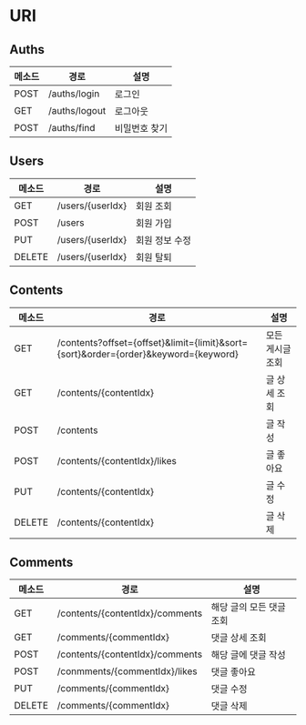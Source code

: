 # URI

## Auths

| 메소드 | 경로          | 설명          |
| ------ | ------------- | ------------- |
| POST   | /auths/login  | 로그인        |
| GET    | /auths/logout | 로그아웃      |
| POST   | /auths/find   | 비밀번호 찾기 |

## Users

| 메소드 | 경로             | 설명           |
| ------ | ---------------- | -------------- |
| GET    | /users/{userIdx} | 회원 조회      |
| POST   | /users           | 회원 가입      |
| PUT    | /users/{userIdx} | 회원 정보 수정 |
| DELETE | /users/{userIdx} | 회원 탈퇴      |

## Contents

| 메소드 | 경로                                                         | 설명             |
| ------ | ------------------------------------------------------------ | ---------------- |
| GET    | /contents?offset={offset}&limit={limit}&sort={sort}&order={order}&keyword={keyword} | 모든 게시글 조회 |
| GET    | /contents/{contentIdx}                                       | 글 상세 조회     |
| POST   | /contents                                                    | 글 작성          |
| POST   | /contents/{contentIdx}/likes                                 | 글 좋아요        |
| PUT    | /contents/{contentIdx}                                       | 글 수정          |
| DELETE | /contents/{contentIdx}                                       | 글 삭제          |

## Comments

| 메소드 | 경로                            | 설명                     |
| ------ | ------------------------------- | ------------------------ |
| GET    | /contents/{contentIdx}/comments | 해당 글의 모든 댓글 조회 |
| GET    | /comments/{commentIdx}          | 댓글 상세 조회           |
| POST   | /contents/{contentIdx}/comments | 해당 글에 댓글 작성      |
| POST   | /conmments/{commentIdx}/likes   | 댓글 좋아요              |
| PUT    | /comments/{commentIdx}          | 댓글 수정                |
| DELETE | /comments/{commentIdx}          | 댓글 삭제                |


